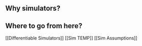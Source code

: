 ## Why simulators?

## Where to go from here?
[[Differentiable Simulators]]
[[Sim TEMP]]
[[Sim Assumptions]]


